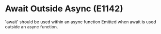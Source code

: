 # Await Outside Async (E1142)

'await' should be used within an async function Emitted when await is
used outside an async function.
